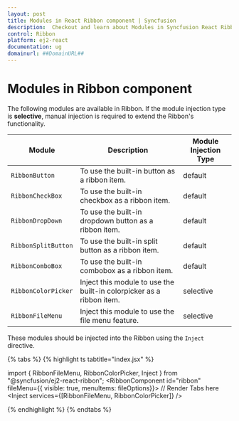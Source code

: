 ```yaml
---
layout: post
title: Modules in React Ribbon component | Syncfusion
description:  Checkout and learn about Modules in Syncfusion React Ribbon component of Syncfusion Essential JS 2 and more.
control: Ribbon
platform: ej2-react
documentation: ug
domainurl: ##DomainURL##
---
```


# Modules in Ribbon component

The following modules are available in Ribbon. If the module injection type is **selective**, manual injection is required to extend the Ribbon's functionality.

| Module | Description | Module Injection Type |
|------|-------------|------|
| `RibbonButton` | To use the built-in button as a ribbon item. | default |
| `RibbonCheckBox` | To use the built-in checkbox as a ribbon item.| default |
| `RibbonDropDown` | To use the built-in dropdown button as a ribbon item.| default |
| `RibbonSplitButton` | To use the built-in split button as a ribbon item.| default |
| `RibbonComboBox` | To use the built-in combobox as a ribbon item. | default |
| `RibbonColorPicker` | Inject this module to use the built-in colorpicker as a ribbon item.| selective |
| `RibbonFileMenu` | Inject this module to use the file menu feature.| selective |

These modules should be injected into the Ribbon using the `Inject` directive.

{% tabs %}
{% highlight ts tabtitle="index.jsx" %}

import { RibbonFileMenu, RibbonColorPicker, Inject } from "@syncfusion/ej2-react-ribbon";
<RibbonComponent id="ribbon" fileMenu={{ visible: true, menuItems: fileOptions}}>
    // Render Tabs here
    <Inject services={[RibbonFileMenu, RibbonColorPicker]} />
</RibbonComponent>

{% endhighlight %}
{% endtabs %}